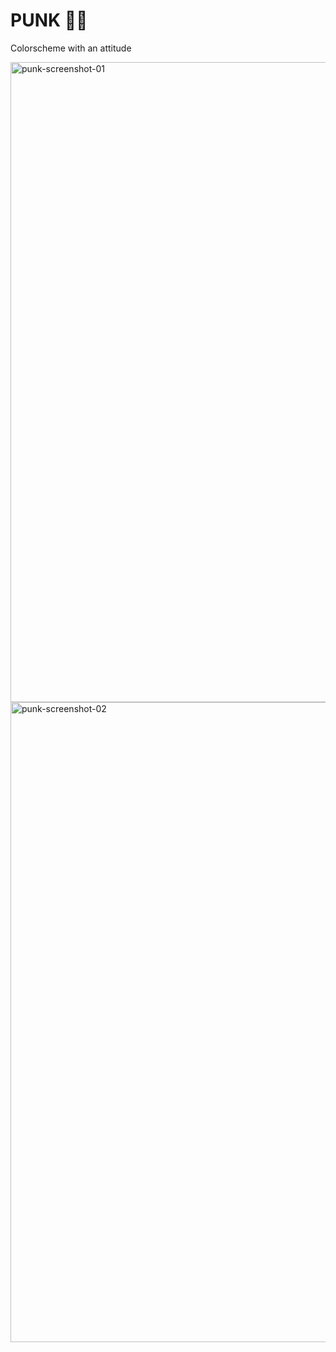 # PUNK 👩‍🎤

Colorscheme with an attitude

<img width="1024" alt="punk-screenshot-01" src="https://user-images.githubusercontent.com/8494120/137645470-099b7822-9fbf-4816-a2df-cd06813c1a00.png">
<img width="1024" alt="punk-screenshot-02" src="https://user-images.githubusercontent.com/8494120/137645471-3b36f143-2dfe-4766-9d6d-52dc886437cb.png">
